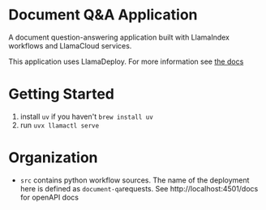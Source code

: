 # Document Q&A Application

A document question-answering application built with LlamaIndex workflows and LlamaCloud services.


This application uses LlamaDeploy. For more information see [the docs](https://developers.llamaindex.ai/python/cloud/llamadeploy/getting-started)

# Getting Started

1. install `uv` if you haven't `brew install uv`
2. run `uvx llamactl serve`

# Organization

- `src` contains python workflow sources. The name of the deployment here is defined as `document-qa`requests. See http://localhost:4501/docs for openAPI docs
